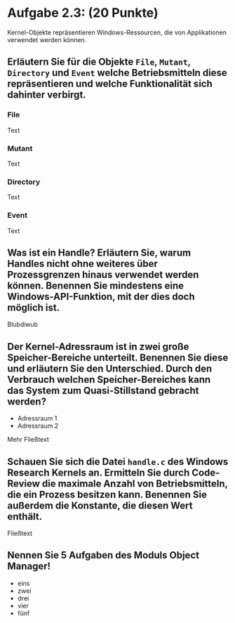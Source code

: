 # Aufgabe 2.3: (20 Punkte)
Kernel-Objekte repräsentieren Windows-Ressourcen, die von Applikationen verwendet werden können.

## Erläutern Sie für die Objekte `File`, `Mutant`, `Directory` und `Event` welche Betriebsmitteln diese repräsentieren und welche Funktionalität sich dahinter verbirgt.

### File
Text

### Mutant
Text

### Directory
Text

### Event
Text

## Was ist ein Handle? Erläutern Sie, warum Handles nicht ohne weiteres über Prozessgrenzen hinaus verwendet werden können. Benennen Sie mindestens eine Windows-API-Funktion, mit der dies doch möglich ist.

Blubdiwub

## Der Kernel-Adressraum ist in zwei große Speicher-Bereiche unterteilt. Benennen Sie diese und erläutern Sie den Unterschied. Durch den Verbrauch welchen Speicher-Bereiches kann das System zum Quasi-Stillstand gebracht werden?

* Adressraum 1
* Adressraum 2

Mehr Fließtext

## Schauen Sie sich die Datei `handle.c` des Windows Research Kernels an. Ermitteln Sie durch Code-Review die maximale Anzahl von Betriebsmitteln, die ein Prozess besitzen kann. Benennen Sie außerdem die Konstante, die diesen Wert enthält.

Fließtext

## Nennen Sie 5 Aufgaben des Moduls Object Manager!

* eins
* zwei
* drei
* vier
* fünf